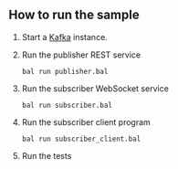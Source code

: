 How to run the sample
----------------------------
1. Start a [Kafka](https://kafka.apache.org/quickstart) instance.

2. Run the publisher REST service

    ```
    bal run publisher.bal
    ```

3. Run the subscriber WebSocket service

    ```
    bal run subscriber.bal
    ```

4. Run the subscriber client program

    ```
    bal run subscriber_client.bal
    ```

5. Run the tests